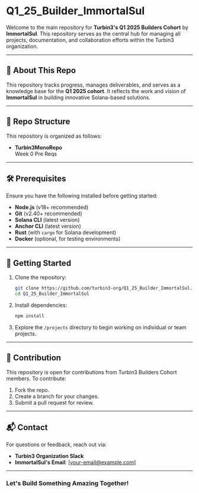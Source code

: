# Q1_25_Builder_ImmortalSul

Welcome to the main repository for **Turbin3's Q1 2025 Builders Cohort** by **ImmortalSul**. This repository serves as the central hub for managing all projects, documentation, and collaboration efforts within the Turbin3 organization.

---

## 🚀 About This Repo
This repository tracks progress, manages deliverables, and serves as a knowledge base for the **Q1 2025 cohort**. It reflects the work and vision of **ImmortalSul** in building innovative Solana-based solutions.

---

## 📂 Repo Structure

This repository is organized as follows:

- **Turbin3MonoRepo**  
  Week 0 Pre Reqs


---

## 🛠️ Prerequisites

Ensure you have the following installed before getting started:

- **Node.js** (v18+ recommended)
- **Git** (v2.40+ recommended)
- **Solana CLI** (latest version)
- **Anchor CLI** (latest version)
- **Rust** (with `cargo` for Solana development)
- **Docker** (optional, for testing environments)

---

## 🔧 Getting Started

1. Clone the repository:
   ```bash
   git clone https://github.com/turbin3-org/Q1_25_Builder_ImmortalSul.git
   cd Q1_25_Builder_ImmortalSul
   ```

2. Install dependencies:
   ```bash
   npm install
   ```

3. Explore the `/projects` directory to begin working on individual or team projects.

---

## 🤝 Contribution

This repository is open for contributions from Turbin3 Builders Cohort members. To contribute:

1. Fork the repo.
2. Create a branch for your changes.
3. Submit a pull request for review.

---

## 📬 Contact
For questions or feedback, reach out via:

- **Turbin3 Organization Slack**
- **ImmortalSul's Email**: [your-email@example.com]

---

### Let's Build Something Amazing Together!
